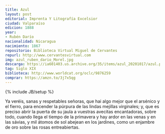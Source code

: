 ```yaml
---
title: Azul
layout: post
editorial: Imprenta Y Litografía Excelsior
ciudad: Valparaíso
edicion: 1888
year: 
- Rubén Darío
nacionalidad: Nicaragua
nacimiento: 1867
repositorio: Biblioteca Virtual Miguel de Cervantes
repurl: http://www.cervantesvirtual.com
img: azul_ruben_dario_Morel.jpg
descarga: https://ia601403.us.archive.org/35/items/azul_20201017/azul.pdf
tag: Siglo XIX
biblioteca: http://www.worldcat.org/oclc/9876259
comprar: https://amzn.to/3j7x5qg
---
```

{% include JB/setup %}

Ya veréis, sanas y respetables señoras, que hai algo mejor que el arsénico y el fierro, para encender la púrpura de las lindas mejillas virginales; y, que es preciso abrir la puerta de su jaula a vuestras avecitas encantadoras, sobre todo, cuando llega el tiempo de la primavera y hay ardor en las venas y en las sávias, y mil átomos de sol abejean en los jardines, como un enjambre de oro sobre las rosas entreabiertas.
